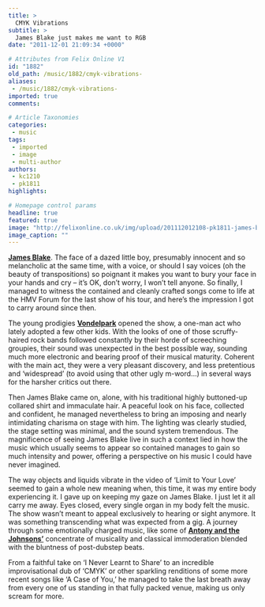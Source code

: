 ```yaml
---
title: >
  CMYK Vibrations
subtitle: >
  James Blake just makes me want to RGB
date: "2011-12-01 21:09:34 +0000"

# Attributes from Felix Online V1
id: "1882"
old_path: /music/1882/cmyk-vibrations-
aliases:
 - /music/1882/cmyk-vibrations-
imported: true
comments:

# Article Taxonomies
categories:
 - music
tags:
 - imported
 - image
 - multi-author
authors:
 - kc1210
 - pk1811
highlights:

# Homepage control params
headline: true
featured: true
image: "http://felixonline.co.uk/img/upload/201112012108-pk1811-james-blake-live.jpg"
image_caption: ""
---
```


[__James Blake__](http://jamesblakemusic.com/). The face of a dazed little boy, presumably innocent and so melancholic at the same time, with a voice, or should I say voices (oh the beauty of transpositions) so poignant it makes you want to bury your face in your hands and cry – it’s OK, don’t worry, I won’t tell anyone. So finally, I managed to witness the contained and cleanly crafted songs come to life at the HMV Forum for the last show of his tour, and here’s the impression I got to carry around since then.

The young prodigies [__Vondelpark__](http://www.vndlprk.co.uk/) opened the show, a one-man act who lately adopted a few other kids. With the looks of one of those scruffy-haired rock bands followed constantly by their horde of screeching groupies, their sound was unexpected in the best possible way, sounding much more electronic and bearing proof of their musical maturity. Coherent with the main act, they were a very pleasant discovery, and less pretentious and ‘widespread’ (to avoid using that other ugly m-word…) in several ways for the harsher critics out there.

Then James Blake came on, alone, with his traditional highly buttoned-up collared shirt and immaculate hair. A peaceful look on his face, collected and confident, he managed nevertheless to bring an imposing and nearly intimidating charisma on stage with him. The lighting was clearly studied, the stage setting was minimal, and the sound system tremendous. The magnificence of seeing James Blake live in such a context lied in how the music which usually seems to appear so contained manages to gain so much intensity and power, offering a perspective on his music I could have never imagined.

The way objects and liquids vibrate in the video of ‘Limit to Your Love’ seemed to gain a whole new meaning when, this time, it was my entire body experiencing it. I gave up on keeping my gaze on James Blake. I just let it all carry me away. Eyes closed, every single organ in my body felt the music. The show wasn’t meant to appeal exclusively to hearing or sight anymore. It was something transcending what was expected from a gig. A journey through some emotionally charged music, like some of [__Antony and the Johnsons’__](http://antonyandthejohnsons.com/) concentrate of musicality and classical immoderation blended with the bluntness of post-dubstep beats.

From a faithful take on ‘I Never Learnt to Share’ to an incredible improvisational dub of ‘CMYK’ or other sparkling renditions of some more recent songs like ‘A Case of You,’ he managed to take the last breath away from every one of us standing in that fully packed venue, making us only scream for more.
